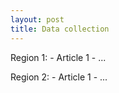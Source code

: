 ```yaml
---
layout: post
title: Data collection
---
```


Region 1:
	- Article 1
	- ...

Region 2:
	- Article 1
	- ...
